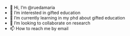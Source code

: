 - 👋 Hi, I’m @ruedamaria
- 👀 I’m interested in gifted education
- 🌱 I’m currently learning in my phd about gifted education
- 💞️ I’m looking to collaborate on research
- 📫 How to reach me by email

<!---
ruedamaria/ruedamaria is a ✨ special ✨ repository because its `README.md` (this file) appears on your GitHub profile.
You can click the Preview link to take a look at your changes.
--->
